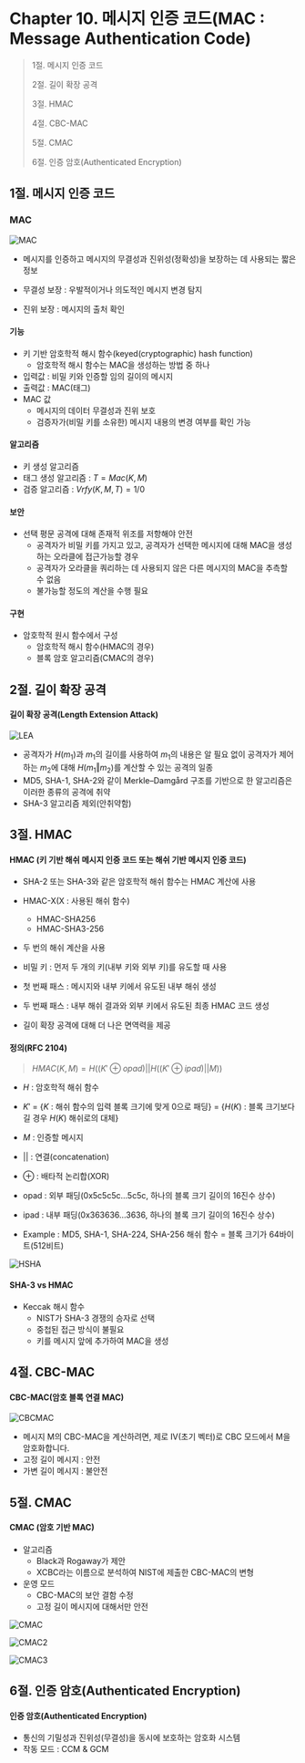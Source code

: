 # Chapter 10. 메시지 인증 코드(MAC : Message Authentication Code)

> 1절. 메시지 인증 코드
>
> 2절. 길이 확장 공격
>
> 3절. HMAC
>
> 4절. CBC-MAC
>
> 5절. CMAC
>
> 6절. 인증 암호(Authenticated Encryption)

## 1절. 메시지 인증 코드

### MAC

![MAC](https://github.com/BangYunseo/TIL/blob/main/Security/InformationSecurity/Image/ch11/MAC.PNG)

- 메시지를 인증하고 메시지의 무결성과 진위성(정확성)을 보장하는 데 사용되는 짧은 정보

- 무결성 보장 : 우발적이거나 의도적인 메시지 변경 탐지

- 진위 보장 : 메시지의 출처 확인

#### 기능

- 키 기반 암호학적 해시 함수(keyed(cryptographic) hash function)
  - 암호학적 해시 함수는 MAC을 생성하는 방법 중 하나
- 입력값 : 비밀 키와 인증할 임의 길이의 메시지
- 출력값 : MAC(태그)
- MAC 값
  - 메시지의 데이터 무결성과 진위 보호
  - 검증자가(비밀 키를 소유한) 메시지 내용의 변경 여부를 확인 가능

#### 알고리즘

- 키 생성 알고리즘
- 태그 생성 알고리즘 : $T = Mac(K, M)$
- 검증 알고리즘 : $Vrfy(K, M, T) = 1/0$

#### 보안

- 선택 평문 공격에 대해 존재적 위조를 저항해야 안전
  - 공격자가 비밀 키를 가지고 있고, 공격자가 선택한 메시지에 대해 MAC을 생성하는 오라클에 접근가능할 경우
  - 공격자가 오라클을 쿼리하는 데 사용되지 않은 다른 메시지의 MAC을 추측할 수 없음
  - 불가능할 정도의 계산을 수행 필요

#### 구현

- 암호학적 원시 함수에서 구성
  - 암호학적 해시 함수(HMAC의 경우)
  - 블록 암호 알고리즘(CMAC의 경우)

## 2절. 길이 확장 공격

#### 길이 확장 공격(Length Extension Attack)

![LEA](https://github.com/BangYunseo/TIL/blob/main/Security/InformationSecurity/Image/ch11/LEA.PNG)

- 공격자가 $H(m_1)$과 $m_1$의 길이를 사용하여 $m_1$의 내용은 알 필요 없이 공격자가 제어하는 $m_2$에 대해 $H(m_1 ‖ m_2)$를 계산할 수 있는 공격의 일종
- MD5, SHA-1, SHA-2와 같이 Merkle–Damgård 구조를 기반으로 한 알고리즘은 이러한 종류의 공격에 취약
- SHA-3 알고리즘 제외(안취약함)

## 3절. HMAC

#### HMAC (키 기반 해쉬 메시지 인증 코드 또는 해쉬 기반 메시지 인증 코드)

- SHA-2 또는 SHA-3와 같은 암호학적 해쉬 함수는 HMAC 계산에 사용
- HMAC-X(X : 사용된 해쉬 함수)

  - HMAC-SHA256
  - HMAC-SHA3-256

- 두 번의 해쉬 계산을 사용
- 비밀 키 : 먼저 두 개의 키(내부 키와 외부 키)를 유도할 때 사용
- 첫 번째 패스 : 메시지와 내부 키에서 유도된 내부 해쉬 생성
- 두 번째 패스 : 내부 해쉬 결과와 외부 키에서 유도된 최종 HMAC 코드 생성
- 길이 확장 공격에 대해 더 나은 면역력을 제공

#### 정의(RFC 2104)

> $HMAC(K, M) = H ( (K′ ⊕ opad) || H ((K′ ⊕ ipad) || M) )$

- $H$ : 암호학적 해쉬 함수
- $K′$ = {$K$ : 해쉬 함수의 입력 블록 크기에 맞게 $0$으로 패딩}
  = {$H(K)$ : 블록 크기보다 길 경우 $H(K)$ 해쉬로의 대체}

- $M$ : 인증할 메시지
- $||$ : 연결(concatenation)
- $⊕$ : 배타적 논리합(XOR)
- opad : 외부 패딩(0x5c5c5c…5c5c, 하나의 블록 크기 길이의 16진수 상수)
- ipad : 내부 패딩(0x363636…3636, 하나의 블록 크기 길이의 16진수 상수)
- Example : MD5, SHA-1, SHA-224, SHA-256 해쉬 함수 = 블록 크기가 64바이트(512비트)

![HSHA](https://github.com/BangYunseo/TIL/blob/main/Security/InformationSecurity/Image/ch11/HSHA.PNG)

#### SHA-3 vs HMAC

- Keccak 해시 함수
  - NIST가 SHA-3 경쟁의 승자로 선택
  - 중첩된 접근 방식이 불필요
  - 키를 메시지 앞에 추가하여 MAC을 생성

## 4절. CBC-MAC

#### CBC-MAC(암호 블록 연결 MAC)

![CBCMAC](https://github.com/BangYunseo/TIL/blob/main/Security/InformationSecurity/Image/ch11/CBCMAC.PNG)

- 메시지 M의 CBC-MAC을 계산하려면, 제로 IV(초기 벡터)로 CBC 모드에서 M을 암호화합니다.
- 고정 길이 메시지 : 안전
- 가변 길이 메시지 : 불안전

## 5절. CMAC

#### CMAC (암호 기반 MAC)

- 알고리즘
  - Black과 Rogaway가 제안
  - XCBC라는 이름으로 분석하여 NIST에 제출한 CBC-MAC의 변형
- 운영 모드
  - CBC-MAC의 보안 결함 수정
  - 고정 길이 메시지에 대해서만 안전

![CMAC](https://github.com/BangYunseo/TIL/blob/main/Security/InformationSecurity/Image/ch11/CMAC.PNG)

![CMAC2](https://github.com/BangYunseo/TIL/blob/main/Security/InformationSecurity/Image/ch11/CMAC2.PNG)

![CMAC3](https://github.com/BangYunseo/TIL/blob/main/Security/InformationSecurity/Image/ch11/CMAC3.PNG)

## 6절. 인증 암호(Authenticated Encryption)

#### 인증 암호(Authenticated Encryption)

- 통신의 기밀성과 진위성(무결성)을 동시에 보호하는 암호화 시스템
- 작동 모드 : CCM & GCM

